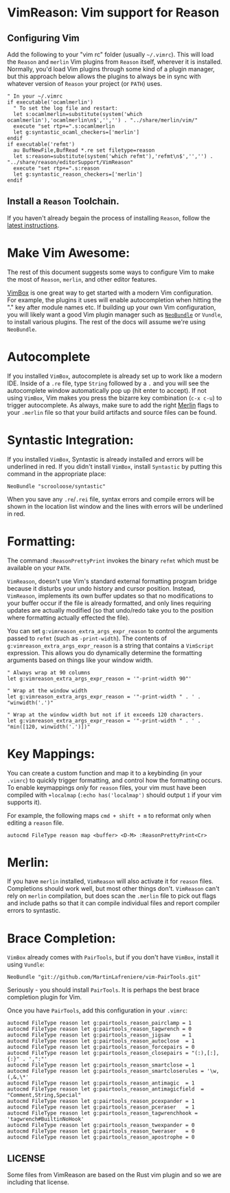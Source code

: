 VimReason: Vim support for Reason
=========================================

Configuring Vim
------------------

Add the following to your "vim rc" folder (usually `~/.vimrc`). This will load
the `Reason` and `merlin` Vim plugins from `Reason` itself, wherever it is
installed. Normally, you'd load Vim plugins through some kind of a plugin manager,
but this approach below allows the plugins to always be in sync with whatever version of
`Reason` your project (or `PATH`) uses.

```vim
" In your ~/.vimrc
if executable('ocamlmerlin')
  " To set the log file and restart:
  let s:ocamlmerlin=substitute(system('which ocamlmerlin'),'ocamlmerlin\n$','','') . "../share/merlin/vim/"
  execute "set rtp+=".s:ocamlmerlin
  let g:syntastic_ocaml_checkers=['merlin']
endif
if executable('refmt')
  au BufNewFile,BufRead *.re set filetype=reason
  let s:reason=substitute(system('which refmt'),'refmt\n$','','') . "../share/reason/editorSupport/VimReason"
  execute "set rtp+=".s:reason
  let g:syntastic_reason_checkers=['merlin']
endif
```


Install a `Reason` Toolchain.
------------------
If you haven't already begain the process of installing `Reason`, follow the
[latest
instructions](https://github.com/facebook/Reason/blob/master/README.md#install-via-npm).


Make Vim Awesome:
============

The rest of this document suggests some ways to configure Vim to make the most
of `Reason`, `merlin`, and other editor features.

[VimBox](https://github.com/jordwalke/vimbox) is one great way to get started
with a modern Vim configuration. For example, the plugins it uses will enable
autocompletion when hitting the "." key after module names etc. If building up
your own Vim configuration, you will likely want a good Vim plugin manager such
as [`NeoBundle`](https://github.com/Shougo/neobundle.vim) or `Vundle`, to
install various plugins. The rest of the docs will assume we're using
`NeoBundle`.

Autocomplete
==========

If you installed `VimBox`, autocomplete is already set up to work like a modern
IDE. Inside of a `.re` file, type `String` followed by a `.` and you will see
the autocomplete window automatically pop up (hit enter to accept). If not
using `VimBox`, Vim makes you press the bizarre key combination (`c-x c-u`) to
trigger autocomplete. As always, make sure to add the right
[Merlin](https://github.com/the-lambda-church/merlin) flags to your `.merlin`
file so that your build artifacts and source files can be found.


Syntastic Integration:
==========

If you installed `VimBox`, Syntastic is already installed and errors will be
underlined in red. If you didn't install `VimBox`, install `Syntastic` by
putting this command in the appropriate place:

```vim
NeoBundle "scrooloose/syntastic"
```

When you save any `.re`/`.rei` file, syntax errors and compile errors will be
shown in the location list window and the lines with errors will be underlined
in red.

Formatting:
===========

The command `:ReasonPrettyPrint` invokes the binary `refmt` which must be
available on your `PATH`.

`VimReason`, doesn't use Vim's standard external formatting program bridge
because it disturbs your undo history and cursor position. Instead,
`VimReason`, implements its own buffer updates so that no modifications to your
buffer occur if the file is already formatted, and only lines requiring updates
are actually modified (so that undo/redo take you to the position where
formatting actually effected the file).

You can set `g:vimreason_extra_args_expr_reason` to control the arguments
passed to `refmt` (such as `-print-width`). The contents of
`g:vimreason_extra_args_expr_reason` is a string that contains a `VimScript`
expression. This allows you do dynamically determine the formatting arguments
based on things like your window width.

```vim
" Always wrap at 90 columns
let g:vimreason_extra_args_expr_reason = '"-print-width 90"'

" Wrap at the window width
let g:vimreason_extra_args_expr_reason = '"-print-width " . ' .  "winwidth('.')"

" Wrap at the window width but not if it exceeds 120 characters.
let g:vimreason_extra_args_expr_reason = '"-print-width " . ' .  "min([120, winwidth('.')])"
```

Key Mappings:
=============

You can create a custom function and map it to a keybinding (in your `.vimrc`)
to quickly trigger formatting, and control how the formatting occurs. To enable
keymappings *only* for `reason` files, your vim must have been compiled with
`+localmap` (`:echo has('localmap')` should output `1` if your vim supports it).

For example, the following maps `cmd + shift + m` to reformat only when editing
a `reason` file.

```vim
autocmd FileType reason map <buffer> <D-M> :ReasonPrettyPrint<Cr>
```


Merlin:
===========
If you have `merlin` installed, `VimReason` will also activate it for `reason`
files. Completions should work well, but most other things don't. `VimReason`
can't rely on `merlin` compilation, but does scan the `.merlin` file to pick
out flags and include paths so that it can compile individual files and report
compiler errors to syntastic.


Brace Completion:
============
`VimBox` already comes with `PairTools`, but if you don't have `VimBox`, install it using `Vundle`:

```vim
NeoBundle "git://github.com/MartinLafreniere/vim-PairTools.git"
```

Seriously - you should install `PairTools`. It is perhaps the best brace completion plugin for Vim.

Once you have `PairTools`, add this configuration in your `.vimrc`:

```vim
autocmd FileType reason let g:pairtools_reason_pairclamp = 1
autocmd FileType reason let g:pairtools_reason_tagwrench = 0
autocmd FileType reason let g:pairtools_reason_jigsaw    = 1
autocmd FileType reason let g:pairtools_reason_autoclose  = 1
autocmd FileType reason let g:pairtools_reason_forcepairs = 0
autocmd FileType reason let g:pairtools_reason_closepairs = "(:),[:],{:}" . ',":"'
autocmd FileType reason let g:pairtools_reason_smartclose = 1
autocmd FileType reason let g:pairtools_reason_smartcloserules = '\w,(,&,\*'
autocmd FileType reason let g:pairtools_reason_antimagic  = 1
autocmd FileType reason let g:pairtools_reason_antimagicfield  = "Comment,String,Special"
autocmd FileType reason let g:pairtools_reason_pcexpander = 1
autocmd FileType reason let g:pairtools_reason_pceraser   = 1
autocmd FileType reason let g:pairtools_reason_tagwrenchhook = 'tagwrench#BuiltinNoHook'
autocmd FileType reason let g:pairtools_reason_twexpander = 0
autocmd FileType reason let g:pairtools_reason_tweraser   = 0
autocmd FileType reason let g:pairtools_reason_apostrophe = 0
```

LICENSE
-------
Some files from VimReason are based on the Rust vim plugin and so we are including that license.

